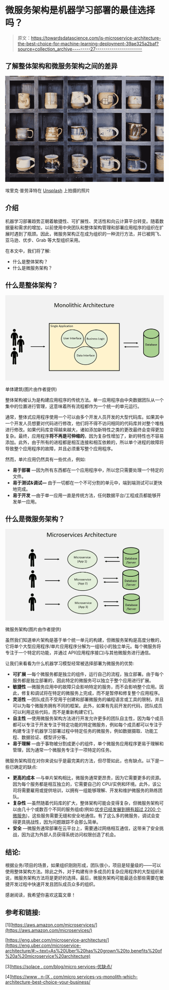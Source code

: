 # 微服务架构是机器学习部署的最佳选择吗？

> 原文：<https://towardsdatascience.com/is-microservice-architecture-the-best-choice-for-machine-learning-deployment-39ae325a2baf?source=collection_archive---------27----------------------->

## 了解整体架构和微服务架构之间的差异

![](img/333391aa78ad0d009fd6e8e40adc5168.png)

埃里克·普劳泽特在 [Unsplash](https://unsplash.com?utm_source=medium&utm_medium=referral) 上拍摄的照片

## 介绍

机器学习部署趋势正朝着敏捷性、可扩展性、灵活性和向云计算平台转变。随着数据量和需求的增加，以前使用中央团队和整体架构管理和部署应用程序的组织在扩展时遇到了瓶颈。因此，微服务架构正在成为组织的一种流行方法，并已被网飞、亚马逊、优步、Grab 等大型组织采用。

在本文中，我们将了解:

*   什么是整体架构？
*   什么是微服务架构？

## 什么是整体架构？

![](img/71ad6d14438d668daa3b31d04f32485c.png)

单体建筑(图片由作者提供)

整体架构被认为是构建应用程序的传统方法。单一应用程序由中央数据团队从一个集中的位置进行管理，这意味着所有流程都作为一个统一的单元运行。

通常，整体式应用程序使用一个可以由多个开发人员开发的大型代码库。如果其中一个开发人员想要对代码进行修改，他们将不得不访问相同的代码库并对整个堆栈进行修改。如果代码库变得越来越大，诸如添加新特性之类的更改最终会变得更加复杂。最终，应用程序**将不再是可伸缩的**，因为复杂性增加了，新的特性也不容易添加。此外，由于所有的进程都是相互连接和相互依赖的，所以单个进程的故障将导致整个应用程序的故障，并且必须重写整个应用程序。

然而，单片应用仍然具有一些优点，例如:

*   **易于部署** —因为所有东西都在一个应用程序中，所以您只需要处理一个特定的文件。
*   **易于测试&调试—** 由于一切都在一个不可分割的单元中，端到端测试可以更快地完成。
*   **易于开发** —由于单一应用一直是传统方法，任何数据平台/工程成员都能够开发单一应用。

## 什么是微服务架构？

![](img/ddf06edf4aba9f83bfccaf800ef28ac6.png)

微服务架构(图片由作者提供)

虽然我们知道单片架构是基于单个统一单元的构建，但微服务架构是高度分散的，它将单个大型应用程序/单片应用程序分解为一组较小的独立单元。每个微服务将专注于一个特定的功能，并通过 API(应用程序接口)与其他微服务进行通信。

让我们来看看为什么机器学习模型经常被选择部署为微服务的优势:

*   **可扩展** —每个微服务都是独立的组件，运行自己的流程，独立部署。由于每个服务都是独立部署的，因此特定的微服务可以独立于整个应用进行扩展。
*   **敏捷性** —微服务应用中的故障只会影响特定的服务，而不会影响整个应用。因此，修复和调试将在特定的微服务上完成，而不是暂停和修复整个应用程序。
*   **灵活性** —团队成员不受用于创建和部署微服务的编程语言或工具的限制，并且可以为每个微服务拥有不同的框架。此外，如果有先前开发的代码，团队成员可以利用这些代码，而不是重新构建它们。
*   **自主性** —使用微服务架构方法进行开发允许更多的团队自主性，因为每个成员都可以专注于开发专注于特定功能的特定微服务，例如每个成员都可以专注于构建专注于机器学习部署过程中特定任务的微服务，例如数据摄取、功能工程、数据验证、模型评分等。
*   **易于理解** —由于事物被分割成更小的组件，单个微服务应用程序更易于理解和管理，因为通常一个微服务专注于一项特定的任务。

微服务架构现在对你来说似乎是最完美的方法，但尽管如此，也有缺点。以下是一些已确定的缺点:

*   **更高的成本** —与单片架构相比，微服务通常更昂贵，因为它需要更多的资源。因为每个服务都是相互独立的，它需要自己的 CPU/实例和环境。此外，该公司将需要雇用或提供培训，以拥有一组能够理解、开发和维护微服务的熟练团队。
*   **复杂性** —虽然随着代码库的扩大，整体架构可能会变得复杂，但微服务架构可以由几十个或数百个不同的服务组成(例如:[优步已经发展到拥有超过 2200 个微服务](https://eng.uber.com/microservice-architecture/#:~:text=As%20Uber%20has%20grown%20to,benefits%20of%20a%20microservice%20architecture.))，这些服务需要无缝和安全地通信。有了这么多的微服务，调试会变得更具挑战性，因为问题跟踪不会那么简单。
*   **安全** —微服务通常部署在云平台上，需要通过网络相互通信，这带来了安全挑战，因为这为外部人员获得系统访问权限创造了机会。

## 结论:

根据业务/项目的场景，如果组织刚刚形成，团队很小，项目是轻量级的——可以使用整体架构方法。除此之外，对于构建有许多成员的复杂应用程序的大型组织来说，微服务架构方法将是更好的选择。最后，微服务架构可能最适合那些需要在敏捷开发过程中快速开发且团队成员众多的组织。

感谢阅读，我希望你喜欢这篇文章！

## 参考和链接:

[1][https://aws.amazon.com/microservices/](https://aws.amazon.com/microservices/)

[https://eng.uber.com/microservice-architecture/](https://eng.uber.com/microservice-architecture/#:~:text=As%20Uber%20has%20grown%20to,benefits%20of%20a%20microservice%20architecture)

[3][https://solace . com/blog/micro services-优缺点/](https://solace.com/blog/microservices-advantages-and-disadvantages/)

[4][https://www . n-IX . com/micro services-vs-monolith-which-architecture-best-choice-your-business/](https://www.n-ix.com/microservices-vs-monolith-which-architecture-best-choice-your-business/)